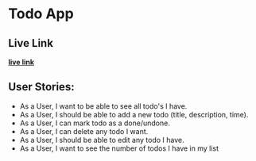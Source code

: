 # Todo App

## Live Link

[**live link**](https://gsg-g13.github.io/Ahmed-Ahmed-ToDo/)

## User Stories:

* As a User, I want to be able to see all todo's I have.
* As a User, I should be able to add a new todo (title, description, time).
* As a User, I can mark todo as a done/undone.
* As a User, I can delete any todo I want.
* As a User, I should be able to edit any todo I have.
* As a User, I want to see the number of todos I have in my list